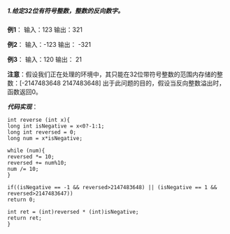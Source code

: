 ##### 1.给定32位有符号整数，整数的反向数字。

  **例1**： 输入：123  输出：321

  **例2**： 输入：-123  输出： -321

  **例3**： 输入：120  输出： 21

  **注意**：假设我们正在处理的环境中，其只能在32位带符号整数的范围内存储的整数：[-2147483648 2147483648] 出于此问题的目的，假设当反向整数溢出时，函数返回0。 

***代码实现***：

```int reverse (int x){
int reverse (int x){
long int isNegative = x<0?-1:1;
long int reversed = 0;
long num = x*isNegative;

while (num){
reversed *= 10;
reversed += num%10;
num /= 10;
}

if((isNegative == -1 && reversed>2147483648) || (isNegative == 1 && reversed>2147483647))
return 0;

int ret = (int)reversed * (int)isNegative;
return ret;
}
```





